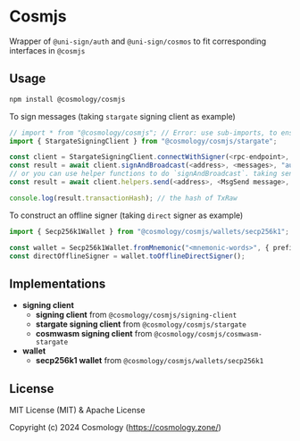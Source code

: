 # Cosmjs

Wrapper of `@uni-sign/auth` and `@uni-sign/cosmos` to fit corresponding interfaces in `@cosmjs` 

## Usage

```sh
npm install @cosmology/cosmjs
```

To sign messages (taking `stargate` signing client as example)

```ts
// import * from "@cosmology/cosmjs"; // Error: use sub-imports, to ensure small app size
import { StargateSigningClient } from "@cosmology/cosmjs/stargate";

const client = StargateSigningClient.connectWithSigner(<rpc-endpoint>, <offline signer>);
const result = await client.signAndBroadcast(<address>, <messages>, "auto");
// or you can use helper functions to do `signAndBroadcast`. taking send tokens as example
const result = await client.helpers.send(<address>, <MsgSend message>, "auto", "");

console.log(result.transactionHash); // the hash of TxRaw
```

To construct an offline signer (taking `direct` signer as example)

```ts
import { Secp256k1Wallet } from "@cosmology/cosmjs/wallets/secp256k1";

const wallet = Secp256k1Wallet.fromMnemonic("<mnemonic-words>", { prefix: "<prefix>" });
const directOfflineSigner = wallet.toOfflineDirectSigner();
```

## Implementations

- **signing client**
  - **signing client** from `@cosmology/cosmjs/signing-client`
  - **stargate signing client** from `@cosmology/cosmjs/stargate`
  - **cosmwasm signing client** from `@cosmology/cosmjs/cosmwasm-stargate`
- **wallet**
  - **secp256k1 wallet** from `@cosmology/cosmjs/wallets/secp256k1`

## License

MIT License (MIT) & Apache License

Copyright (c) 2024 Cosmology (https://cosmology.zone/)